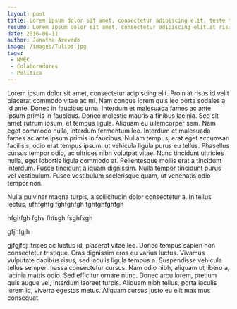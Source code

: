 ```yaml
---
layout: post
title: Lorem ipsum dolor sit amet, consectetur adipiscing elit. teste teste.
resumo: Lorem ipsum dolor sit amet, consectetur adipiscing elit.at risus id velit placerat commodo.
date: 2016-06-11 
author: Jonatha Azevedo
image: /images/Tulips.jpg
tags:
 - NMEC
 - Colaboradores
 - Política
---
```


Lorem ipsum dolor sit amet, consectetur adipiscing elit. Proin at risus id velit placerat commodo vitae ac mi. Nam congue lorem quis leo porta sodales a id ante. Donec in faucibus urna. Interdum et malesuada fames ac ante ipsum primis in faucibus. Donec molestie mauris a finibus lacinia. Sed sit amet rutrum ipsum, et tempus ligula. Aliquam eu ullamcorper sem. Nam eget commodo nulla, interdum fermentum leo. Interdum et malesuada fames ac ante ipsum primis in faucibus. Nullam tempus, erat eget accumsan facilisis, odio erat tempus ipsum, ut vehicula ligula purus eu tellus. Phasellus cursus tempor odio, ac ultrices nibh volutpat vitae. Nunc tincidunt ultricies nulla, eget lobortis ligula commodo at. Pellentesque mollis erat a tincidunt interdum. Fusce tincidunt aliquam dignissim. Nulla tempor tincidunt purus vel vestibulum. Fusce vestibulum scelerisque quam, ut venenatis odio tempor non.

Nulla pulvinar magna turpis, a sollicitudin dolor consectetur a. In tellus lectus, ufhfghfg
fghfghfgh
fghfghfghfgh

hfghfgh
fghs
fhfsgh
fsghfsgh

gfjhfgjh

gjfgjfdj
ltrices ac luctus id, placerat vitae leo. Donec tempus sapien non consectetur tristique. Cras dignissim eros eu varius luctus. Vivamus vulputate dapibus risus, sed iaculis ligula tempus a. Suspendisse vehicula tellus semper massa consectetur cursus. Nam odio nibh, aliquam ut libero a, lacinia mattis odio. Sed efficitur ornare nunc. Donec arcu lorem, pretium quis augue vel, interdum laoreet turpis. Aliquam nibh tellus, porta iaculis lorem id, viverra egestas metus. Aliquam cursus justo eu elit maximus consequat.
